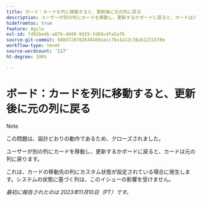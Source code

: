 ```yaml
---
title: ボード：カードを列に移動すると、更新後に元の列に戻る
description: ユーザーが別の列にカードを移動し、更新するかボードに戻ると、カードは元の列に戻ります。
hidefromtoc: true
feature: Agile
exl-id: fd92be4b-a87b-4b99-9d19-fd69c4fa5afb
source-git-commit: 688d728782638489aacc76a1a12c38ab12215f8e
workflow-type: tm+mt
source-wordcount: '117'
ht-degree: 100%

---
```


# ボード：カードを列に移動すると、更新後に元の列に戻る

>[!NOTE]
>
>この問題は、設計どおりの動作であるため、クローズされました。

ユーザーが別の列にカードを移動し、更新するかボードに戻ると、カードは元の列に戻ります。

これは、カードの移動先の列にカスタム状態が設定されている場合に発生します。システムの状態に基づく列は、このイシューの影響を受けません。

_最初に報告されたのは 2023年11月10日（PT）です。_
